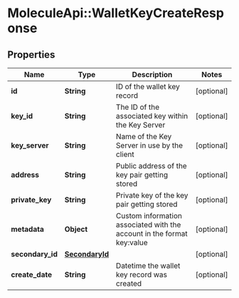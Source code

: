 # MoleculeApi::WalletKeyCreateResponse

## Properties
Name | Type | Description | Notes
------------ | ------------- | ------------- | -------------
**id** | **String** | ID of the wallet key record | [optional] 
**key_id** | **String** | The ID of the associated key within the Key Server | [optional] 
**key_server** | **String** | Name of the Key Server in use by the client | [optional] 
**address** | **String** | Public address of the key pair getting stored | [optional] 
**private_key** | **String** | Private key of the key pair getting stored | [optional] 
**metadata** | **Object** | Custom information associated with the account in the format key:value | [optional] 
**secondary_id** | [**SecondaryId**](SecondaryId.md) |  | [optional] 
**create_date** | **String** | Datetime the wallet key record was created | [optional] 


